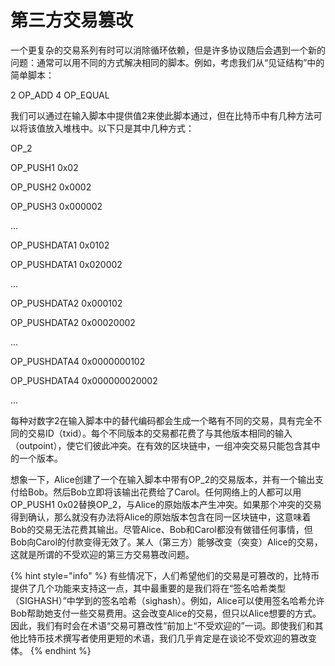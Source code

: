 # 第三方交易篡改

一个更复杂的交易系列有时可以消除循环依赖，但是许多协议随后会遇到一个新的问题：通常可以用不同的方式解决相同的脚本。例如，考虑我们从“见证结构”中的简单脚本：

 2 OP\_ADD 4 OP\_EQUAL

我们可以通过在输入脚本中提供值2来使此脚本通过，但在比特币中有几种方法可以将该值放入堆栈中。以下只是其中几种方式：

OP\_2&#x20;

OP\_PUSH1 0x02&#x20;

OP\_PUSH2 0x0002&#x20;

OP\_PUSH3 0x000002

&#x20;...&#x20;

OP\_PUSHDATA1 0x0102&#x20;

OP\_PUSHDATA1 0x020002&#x20;

...&#x20;

OP\_PUSHDATA2 0x000102&#x20;

OP\_PUSHDATA2 0x00020002&#x20;

...&#x20;

OP\_PUSHDATA4 0x0000000102&#x20;

OP\_PUSHDATA4 0x000000020002&#x20;

...

 每种对数字2在输入脚本中的替代编码都会生成一个略有不同的交易，具有完全不同的交易ID（txid）。每个不同版本的交易都花费了与其他版本相同的输入（outpoint），使它们彼此冲突。在有效的区块链中，一组冲突交易只能包含其中的一个版本。

想象一下，Alice创建了一个在输入脚本中带有OP\_2的交易版本，并有一个输出支付给Bob。然后Bob立即将该输出花费给了Carol。任何网络上的人都可以用OP\_PUSH1 0x02替换OP\_2，与Alice的原始版本产生冲突。如果那个冲突的交易得到确认，那么就没有办法将Alice的原始版本包含在同一区块链中，这意味着Bob的交易无法花费其输出。尽管Alice、Bob和Carol都没有做错任何事情，但Bob向Carol的付款变得无效了。某人（第三方）能够改变（突变）Alice的交易，这就是所谓的不受欢迎的第三方交易篡改问题。

{% hint style="info" %}
有些情况下，人们希望他们的交易是可篡改的，比特币提供了几个功能来支持这一点，其中最重要的是我们将在“签名哈希类型（SIGHASH）”中学到的签名哈希（sighash）。例如，Alice可以使用签名哈希允许Bob帮助她支付一些交易费用。这会改变Alice的交易，但只以Alice想要的方式。因此，我们有时会在术语“交易可篡改性”前加上“不受欢迎的”一词。即使我们和其他比特币技术撰写者使用更短的术语，我们几乎肯定是在谈论不受欢迎的篡改变体。
{% endhint %}
